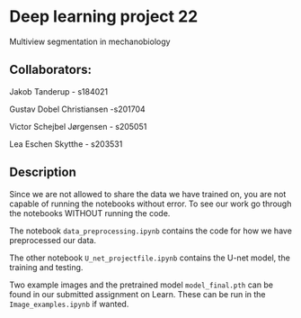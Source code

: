 # Deep learning project 22

Multiview segmentation in mechanobiology

## Collaborators:

Jakob Tanderup - s184021

Gustav Dobel Christiansen -s201704

Victor Schejbel Jørgensen - s205051

Lea Eschen Skytthe - s203531

## Description
Since we are not allowed to share the data we have trained on, you are not capable of running the notebooks without error. To see our work go through the notebooks WITHOUT running the code.  

The notebook `data_preprocessing.ipynb` contains the code for how we have preprocessed our data.

The other notebook `U_net_projectfile.ipynb` contains the U-net model, the training and testing.

Two example images and the pretrained model `model_final.pth` can be found in our submitted assignment on Learn. These can be run in the `Image_examples.ipynb` if wanted.

